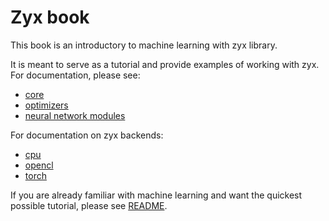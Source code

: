 # Zyx book

This book is an introductory to machine learning with zyx library.

It is meant to serve as a tutorial and provide examples of working with zyx. For documentation, please see:
- [core](https://docs.rs/zyx-core/latest/zyx-core)
- [optimizers](https://docs.rs/zyx-optim/latest/zyx-optim)
- [neural network modules](https://docs.rs/zyx-nn/latest/zyx-nn)

For documentation on zyx backends:
- [cpu](https://docs.rs/zyx-cpu/latest/zyx-cpu)
- [opencl](https://docs.rs/zyx-opencl/latest/zyx-opencl)
- [torch](https://docs.rs/zyx-cpu/latest/zyx-torch)

If you are already familiar with machine learning and want the quickest possible tutorial, please see [README](https://www.github.com/zk4x/zyx).
